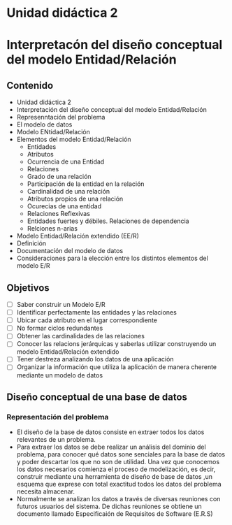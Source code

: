 # Unidad didáctica 2 #

# Interpretacón del diseño conceptual del modelo Entidad/Relación #

## Contenido ##

- Unidad didáctica 2
- Interpretación del diseño conceptual del modelo Entidad/Relación
- Represenntación del problema
- El modelo de datos
- Modelo ENtidad/Relación
- Elementos del modelo Entidad/Relación
  - Entidades
  - Atributos 
  - Ocurrencia de una Entidad
  - Relaciones
  - Grado de una relación
  - Participación de la entidad en la relación
  - Cardinalidad de una relación
  - Atributos propios de una relación
  - Ocurecias de una entidad
  - Relaciones Reflexivas
  - Entidades fuertes y débiles. Relaciones de dependencia
  - Relciones n-arias
- Modelo Entidad/Relación extendido (EE/R)
- Definición
- Documentación del modelo de datos
- Consideraciones para la elección entre los distintos elementos del modelo E/R

## Objetivos ##

- [ ] Saber construir un Modelo E/R
- [ ] Identificar perfectamente las entidades y las relaciones
- [ ] Ubicar cada atributo en el lugar correspondiente
- [ ] No formar ciclos redundantes
- [ ] Obtener las cardinalidades de las relaciones
- [ ] Conocer las relacions jerárquicas y saberlas utilizar construyendo un modelo Entidad/Relación extendido
- [ ] Tener destreza analizando los datos de una aplicación
- [ ] Organizar la información que utiliza la aplicación de manera cherente mediante un modelo de datos

## Diseño conceptual de una base de datos ##

### Representación del problema ###

- El diseño de la base de datos consiste en extraer todos los datos relevantes de un problema. 
- Para extraer los datos se debe realizar un análisis del dominio del problema, para conocer qué datos sone senciales para la base de datos y poder descartar los que no son de utilidad. Una vez que conocemos los datos necesarios comienza el proceso de modelización, es decir, construir mediante una herramienta de diseño de base de datos ,un esquema que exprese con total exactitud todos los datos del problema necesita almacenar.
- Normalmente se analizan los datos a través de diversas reuniones con futuros usuarios del sistema. De dichas reuniones se obtiene un documento llamado Especificaión de Requisitos de Software (E.R.S)

